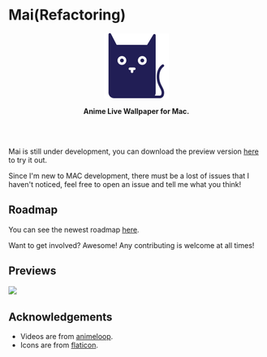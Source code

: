 # Mai(Refactoring)

<div align="center">
	<img src="icon.png" width="128" height="128">
	<p>
		<b>Anime Live Wallpaper for Mac.</b>
	</p>
	<br>
	<br>
</div>

Mai is still under development, you can download the preview version [here](https://github.com/jianstm/Mai/releases) to try it out.

Since I'm new to MAC development, there must be a lost of issues that I haven't noticed, feel free to open an issue and tell me what you think!

## Roadmap

You can see the newest roadmap [here](https://github.com/jianstm/Mai/projects/2).

Want to get involved? Awesome! Any contributing is welcome at all times!

## Previews

<img src="demo.gif" width="918">

## Acknowledgements

- Videos are from [animeloop](https://animeloop.org).
- Icons are from [flaticon](https://flaticon.com).

